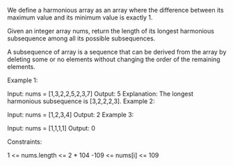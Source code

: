 We define a harmonious array as an array where the difference between its maximum value and its minimum value is exactly 1.

Given an integer array nums, return the length of its longest harmonious subsequence among all its possible subsequences.

A subsequence of array is a sequence that can be derived from the array by deleting some or no elements without changing the order of the remaining elements.

 

Example 1:

Input: nums = [1,3,2,2,5,2,3,7]
Output: 5
Explanation: The longest harmonious subsequence is [3,2,2,2,3].
Example 2:

Input: nums = [1,2,3,4]
Output: 2
Example 3:

Input: nums = [1,1,1,1]
Output: 0
 

Constraints:

1 <= nums.length <= 2 * 104
-109 <= nums[i] <= 109